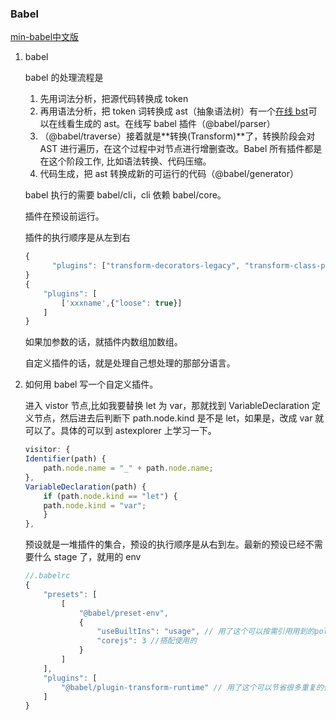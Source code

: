 ### Babel

[min-babel中文版](https://github.com/starkwang/the-super-tiny-compiler-cn/blob/master/super-tiny-compiler-chinese.js)

1. babel

   babel 的处理流程是

   1. 先用词法分析，把源代码转换成 token
   2. 再用语法分析，把 token 词转换成 ast（抽象语法树）有一个[在线 bst](https://astexplorer.net/)可以在线看生成的 ast。在线写 babel 插件（@babel/parser）
   3. （@babel/traverse）接着就是**转换(Transform)**了，转换阶段会对 AST 进行遍历，在这个过程中对节点进行增删查改。Babel 所有插件都是在这个阶段工作, 比如语法转换、代码压缩。
   4. 代码生成，把 ast 转换成新的可运行的代码（@babel/generator）

   babel 执行的需要 babel/cli，cli 依赖 babel/core。

   插件在预设前运行。

   插件的执行顺序是从左到右

   ```js
   {
         "plugins": ["transform-decorators-legacy", "transform-class-properties"]
   }
   {
       "plugins": [
           ['xxxname',{"loose": true}]
       ]
   }
   ```

   如果加参数的话，就插件内数组加数组。

   自定义插件的话，就是处理自己想处理的那部分语言。

2. 如何用 babel 写一个自定义插件。

   进入 vistor 节点,比如我要替换 let 为 var，那就找到 VariableDeclaration 定义节点，然后进去后判断下 path.node.kind 是不是 let，如果是，改成 var 就可以了。具体的可以到 astexplorer 上学习一下。

   ```js
   visitor: {
   Identifier(path) {
       path.node.name = "_" + path.node.name;
   },
   VariableDeclaration(path) {
       if (path.node.kind == "let") {
       path.node.kind = "var";
       }
   },
   ```

   预设就是一堆插件的集合，预设的执行顺序是从右到左。最新的预设已经不需要什么 stage 了，就用的 env

   ```js
   //.babelrc
   {
       "presets": [
           [
               "@babel/preset-env",
               {
                   "useBuiltIns": "usage", // 用了这个可以按需引用用到的polyfill
                   "corejs": 3 //搭配使用的
               }
           ]
       ],
       "plugins": [
           "@babel/plugin-transform-runtime" // 用了这个可以节省很多重复的代码
       ]
   }
   ```
